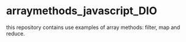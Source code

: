 # arraymethods_javascript_DIO
this repository contains use examples of array methods: filter, map and reduce.
